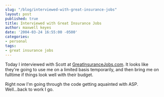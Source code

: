```yaml
---
slug: "/blog/interviewed-with-great-insurance-jobs"
layout: post
published: true
title: Interviewed with Great Insurance Jobs
author: maxwell keyes
date: '2004-03-24 16:55:00 -0500'
categories:
- personal
tags:
- great insurance jobs
---
```


Today I interviewed with Scott at
[GreatInsuranceJobs.com](http://www.greatinsurancejobs.com/). It looks like
they're going to use me on a limited basis temporarily, and then bring me on
fulltime if things look well with their budget.

Right now I'm going through the code getting aquainted with ASP. Well...back to
work I go.
